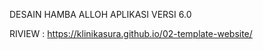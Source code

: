DESAIN HAMBA ALLOH
APLIKASI VERSI 6.0


RIVIEW : https://klinikasura.github.io/02-template-website/
